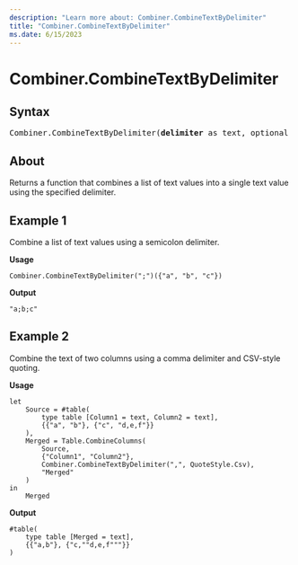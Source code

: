 ```yaml
---
description: "Learn more about: Combiner.CombineTextByDelimiter"
title: "Combiner.CombineTextByDelimiter"
ms.date: 6/15/2023
---
```

# Combiner.CombineTextByDelimiter

## Syntax

<pre>
Combiner.CombineTextByDelimiter(<b>delimiter</b> as text, optional <b>quoteStyle</b> as nullable number) as function
</pre>

## About

Returns a function that combines a list of text values into a single text value using the specified delimiter.

## Example 1

Combine a list of text values using a semicolon delimiter.

**Usage**

```powerquery-m
Combiner.CombineTextByDelimiter(";")({"a", "b", "c"})
```

**Output**

`"a;b;c"`

## Example 2

Combine the text of two columns using a comma delimiter and CSV-style quoting.

**Usage**

```powerquery-m
let
    Source = #table(
        type table [Column1 = text, Column2 = text],
        {{"a", "b"}, {"c", "d,e,f"}}
    ),
    Merged = Table.CombineColumns(
        Source,
        {"Column1", "Column2"},
        Combiner.CombineTextByDelimiter(",", QuoteStyle.Csv),
        "Merged"
    )
in
    Merged
```

**Output**

```powerquery-m
#table(
    type table [Merged = text],
    {{"a,b"}, {"c,""d,e,f"""}}
)
```
